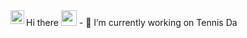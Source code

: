 <a href="https://www.linkedin.com/in/sravanthimalepati/">
  <img align="left" alt="Sravanthi's LinkedIN" width="22px" src="https://raw.githubusercontent.com/peterthehan/peterthehan/master/assets/linkedin.svg" />
</a>
Hi there <img src="https://media.giphy.com/media/hvRJCLFzcasrR4ia7z/giphy.gif" width="25px">
- 🔭 I’m currently working on Tennis Da

<!--### Hi there 👋 
### Hi there <img src="https://media.giphy.com/media/hvRJCLFzcasrR4ia7z/giphy.gif" width="25px">
- 🔭 I’m currently working on Tennis Data Visualization Project
- 🌱 I’m currently learning Angular




**SravanthiMalepati/SravanthiMalepati** is a ✨ _special_ ✨ repository because its `README.md` (this file) appears on your GitHub profile.

Here are some ideas to get you started:

- 🔭 I’m currently working on ...
- 🌱 I’m currently learning ...
- 👯 I’m looking to collaborate on ...
- 🤔 I’m looking for help with ...
- 💬 Ask me about ...
- 📫 How to reach me: ...
- 😄 Pronouns: ...
- ⚡ Fun fact: ...
-->
